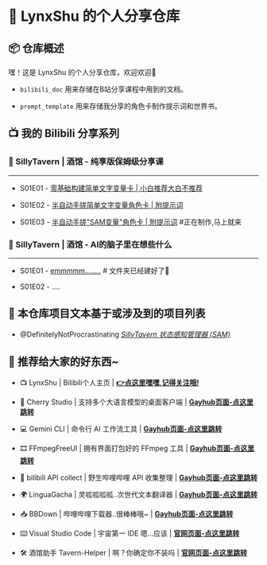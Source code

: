 # 🌟 LynxShu 的个人分享仓库 

## 📦 仓库概述

嘿！这是 LynxShu 的个人分享仓库，欢迎欢迎👏

  - `bilibili_doc` 用来存储在B站分享课程中用到的文档。

  - `prompt_template` 用来存储我分享的角色卡制作提示词和世界书。


## 📺️ 我的 Bilibili 分享系列 

### 👼 SillyTavern | 酒馆 - 纯享版保姆级分享课
---
- S01E01 - [零基础构建简单文字变量卡 | 小白推荐大白不推荐](https://www.bilibili.com/video/BV11b3nzVEnh "零基础构建简单文字变量卡")

- S01E02 - [半自动手搓简单文字变量角色卡 | 附提示词](https://www.bilibili.com/video/BV1UX3UzhEvt "半自动手搓简单文字变量角色卡")

- S01E03 - [半自动手搓"SAM变量"角色卡 | 附提示词](https://space.bilibili.com/582462 "半自动手搓SAM变量角色卡") #正在制作,马上就来

### 🧠 SillyTavern | 酒馆 - AI的脑子里在想些什么
---

- S01E01 - [emmmmm........](https://space.bilibili.com/582462 "文件夹已经建好了") # 文件夹已经建好了🤣

- S01E02 - ....

## 🤝 本仓库项目文本基于或涉及到的项目列表

- @DefinitelyNotProcrastinating *[SillyTavern 状态感知管理器 (SAM)](https://github.com/DefinitelyNotProcrastinating/ST_var_manager)*

## 💖 推荐给大家的好东西~

- 📺️ LynxShu | Bilibili个人主页 | **[👉点这里嘿嘿,记得关注哦!](https://space.bilibili.com/582462)**

- 🍒 Cherry Studio | 支持多个大语言模型的桌面客户端 | **[Gayhub页面-点这里跳转](https://github.com/CherryHQ/cherry-studio)**

- 💻 Gemini CLI | 命令行 AI 工作流工具 | **[Gayhub页面-点这里跳转](https://github.com/google-gemini/gemini-cli)**

- 🎞 FFmpegFreeUI | 拥有界面打包好的 FFmpeg 工具 | **[Gayhub页面-点这里跳转](https://github.com/Lake1059/FFmpegFreeUI)**

- 🧾 bilibili API collect | 野生哔哩哔哩 API 收集整理 | **[Gayhub页面-点这里跳转](https://github.com/SocialSisterYi/bilibili-API-collect)**

- 🌍 LinguaGacha | 灵呱呱呱呱..次世代文本翻译器 | **[Gayhub页面-点这里跳转](https://github.com/neavo/LinguaGacha)**

- 📥 BBDown | 哔哩哔哩下载器..很棒棒哦~ | **[Gayhub页面-点这里跳转](https://github.com/nilaoda/BBDown)**

- ⌨️ Visual Studio Code | 宇宙第一 IDE 嗯...应该 | **[官网页面-点这里跳转](https://code.visualstudio.com/)**

- 🛠️ 酒馆助手 Tavern-Helper | 啊？你确定你不装吗 | **[官网页面-点这里跳转](https://n0vi028.github.io/JS-Slash-Runner-Doc/)**


